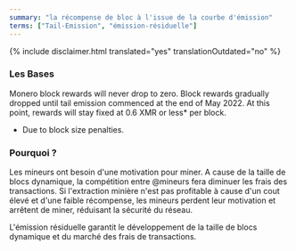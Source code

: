```yaml
---
summary: "la récompense de bloc à l'issue de la courbe d'émission"
terms: ["Tail-Emission", "émission-résiduelle"]
---
```


{% include disclaimer.html translated="yes" translationOutdated="no" %}

### Les Bases

Monero block rewards will never drop to zero. Block rewards gradually
dropped until tail emission commenced at the end of May 2022. At this point,
rewards will stay fixed at 0.6 XMR or less* per block.

* Due to block size penalties.

### Pourquoi ?

Les mineurs ont besoin d'une motivation pour miner. A cause de la taille de
blocs dynamique, la compétition entre @mineurs fera diminuer les frais des
transactions. Si l'extraction minière n'est pas profitable à cause d'un cout
élevé et d'une faible récompense, les mineurs perdent leur motivation et
arrêtent de miner, réduisant la sécurité du réseau.

L'émission résiduelle garantit le développement de la taille de blocs
dynamique et du marché des frais de transactions.
